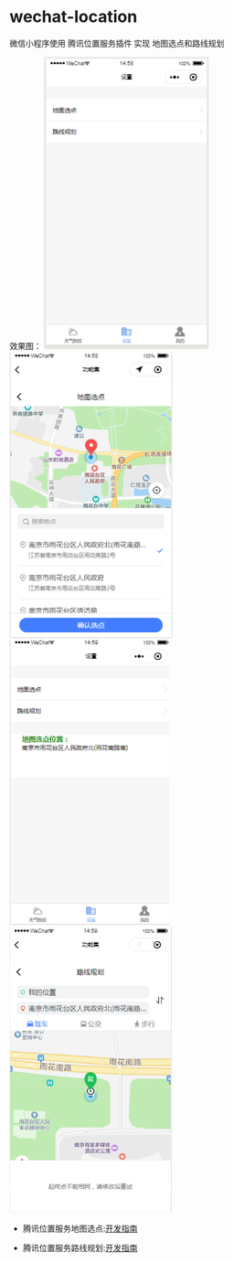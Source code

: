 # wechat-location
微信小程序使用 腾讯位置服务插件 实现 地图选点和路线规划

效果图：
![在这里插入图片描述](https://github.com/katie1221/images/blob/master/location1.png)
![在这里插入图片描述](https://github.com/katie1221/images/blob/master/location2.png)
![在这里插入图片描述](https://github.com/katie1221/images/blob/master/location3.png)
![在这里插入图片描述](https://github.com/katie1221/images/blob/master/location4.png)

- 腾讯位置服务地图选点:[开发指南](https://lbs.qq.com/miniProgram/plugin/pluginGuide/locationPicker)

- 腾讯位置服务路线规划:[开发指南](https://lbs.qq.com/miniProgram/plugin/pluginGuide/routePlan)


